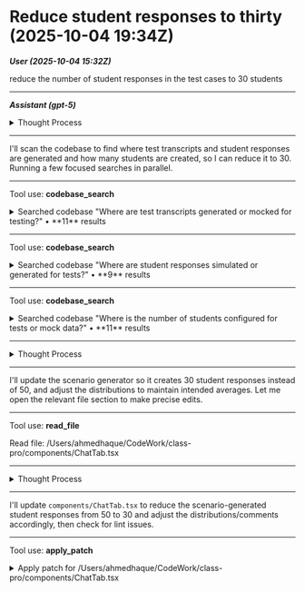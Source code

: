 <!-- Generated by SpecStory -->

<!-- cursor Session 57df5de4-9d1b-42c1-91bd-f84f2f08f326 (2025-10-04 19:34Z) -->

# Reduce student responses to thirty (2025-10-04 19:34Z)

_**User (2025-10-04 15:32Z)**_

reduce the number of student responses in the test cases to 30 students

---

_**Assistant (gpt-5)**_

<think><details><summary>Thought Process</summary>**Implementing test case changes**

I need to implement a change by reducing the number of student responses in test cases to 30. I should identify where these test cases generate student responses and adjust them accordingly. This codebase involves Next.js, components, and API routes, with potential tests in specstory history markdown. I’ll search the code for test cases, especially around `app/api/generate-test-transcript`, and also in the "creating-test-scenarios-for-chat-interface.md" file. I'll look for constants like NUM_STUDENTS or similar functions too.
**Following developer instructions**

I need to adhere to the developer instructions, which include providing a status update before making any tool calls. My plan is to execute parallel searches to locate where the test data is generated. I'll ask queries like: "Where do we generate test transcripts or student responses for testing?" and "How are test cases for the chat interface defined? We also want to know about reducing the number of student responses. I'll target the relevant directories using the codebase_search tool, executing three queries in parallel to maximize efficiency.</details></think>

---

I'll scan the codebase to find where test transcripts and student responses are generated and how many students are created, so I can reduce it to 30. Running a few focused searches in parallel.

---

Tool use: **codebase_search**

<details>
                <summary>Searched codebase "Where are test transcripts generated or mocked for testing?" • **11** results</summary>
            
| File | Lines |
|------|-------|
| `app/api/generate-test-transcript/route.ts` | L90 |
| `components/ControlPanel.tsx` | L4-251 |
| `components/Transcript.tsx` | L22-535 |
| `components/ChatTab.tsx` | L26-802 |
| `scripts/generate-token.js` | L105 |
| `app/api/generate-student-message/route.ts` | L105 |
| `scripts/README.md` | L63 |
| `app/api/generate-student-message/route.ts` | L13-105 |
| `ENV_SETUP.md` | L169-219 |
| `TRANSCRIPTION_PERMISSIONS_FIX.md` | L68-127 |
| `app/api/get-token/route.ts` | L65 |

</details>

---

Tool use: **codebase_search**

<details>
                <summary>Searched codebase "Where are student responses simulated or generated for tests?" • **9** results</summary>
            
| File | Lines |
|------|-------|
| `components/ChatTab.tsx` | L26-802 |
| `app/api/generate-test-transcript/route.ts` | L90 |
| `app/api/generate-student-message/route.ts` | L105 |
| `app/api/generate-student-message/route.ts` | L13-105 |
| `app/api/ta-agent/route.ts` | L8-157 |
| `app/api/log-confidence/route.ts` | L86-170 |
| `components/ControlPanel.tsx` | L4-251 |
| `app/api/log-confidence/route.ts` | L156-240 |
| `app/api/get-token/route.ts` | L65 |

</details>

---

Tool use: **codebase_search**

<details>
                <summary>Searched codebase "Where is the number of students configured for tests or mock data?" • **11** results</summary>
            
| File | Lines |
|------|-------|
| `components/PulseTab.tsx` | L101-277 |
| `app/api/generate-test-transcript/route.ts` | L90 |
| `app/api/pulse/top-students/route.ts` | L4-41 |
| `components/PulseTab.tsx` | L11-277 |
| `components/ChatTab.tsx` | L26-802 |
| `app/api/generate-student-message/route.ts` | L105 |
| `app/api/pulse/bottom-students/route.ts` | L4-41 |
| `app/api/ta-agent/route.ts` | L8-157 |
| `scripts/generate-token.js` | L105 |
| `app/api/pulse/summary/route.ts` | L3-36 |
| `app/api/ta-agent/route.ts` | L3-157 |

</details>

---

<think><details><summary>Thought Process</summary>**Calculating Student Distribution**

I'm working on a scenario with 30 students needing an average score of 4.5, which sums to 135. I created different distributions to reach that sum. For instance, I tried combinations like 20 fives, which went over, and adjusted until I found a combination of 17 fives, 11 fours, and 2 threes that works perfectly.  
Then, I considered another scenario with 50 students, aiming for about 10% fives, adjusting for a total of 30 students.
**Adjusting Loop Parameters**

I'm noticing that the code currently uses a loop for 50 iterations, but I want to change that to run for 30 instead. I should also keep about 10% expecting fives, which translates to the condition `i % 10 === 4` resulting in 3 fives out of 30. I need to adjust the distribution array to reflect 17 fives, 11 fours, and 2 threes to maintain that 4.5 average. I'll also check comments on other code sections for any additional uses of 50.</details></think>

---

I'll update the scenario generator so it creates 30 student responses instead of 50, and adjust the distributions to maintain intended averages. Let me open the relevant file section to make precise edits.

---

Tool use: **read_file**

Read file: /Users/ahmedhaque/CodeWork/class-pro/components/ChatTab.tsx

---

<think><details><summary>Thought Process</summary>**Adjusting test case responses**

I need to follow the instructions regarding the todo list for multi-step tasks. The user wants to reduce the number of student responses in the test cases to 30. This likely relates to generating scenarios in ChatTab, where 50 responses are currently simulated. I also see that test cases refer to simulating student responses, so I need to update those loops to 30 students and adjust the distributions to retain the intended averages across this new number.
**Updating scenarios in ChatTab**

In ChatTab.tsx, there are comments and loops referencing the number 50, like the comment "Create 50 messages" on line 76. For scenarios one and two, I see loops that use "for i < 50," and we need to adjust to 30. I can keep the modulus check for about 10% loss, so that works out for 30 responses. For scenario three, the goal is to maintain an overall average of 4.5 across these new counts, but I need to rework the distribution to hit the right total points.
**Fine-tuning distribution averages**

I’m trying a new distribution: starting with 20 counts of '5', 7 of '4', 2 of '3', 1 of '2', giving a total of 136 points. I need 135, so switching to 19 '5s', 8 '4s', 2 '3s', and 1 '2' works perfectly with 30 total counts. 

For scenario four, about 10-15% should be '5s', so I'll go with 3 out of 30. I’ll alternate the rest between '2s' and '3s' to balance things, but that gives an average slightly higher than I want, at 2.733 instead of 2.5.
**Adjusting averages further**

To reach an average around 2.5, I’m thinking about reducing the number of '5s' to 2, using the condition i % 15 === 4, so they show up at indexes 4 and 19. That gives me a total that's about 80, which results in an average of 2.667 — still above 2.5. 

If I tweak this further by favoring more '2s' than '3s', I could alternate based on even indexes for '2s'. This brings the average down to 2.633. But if I only keep one '5', I’ll add 29 counts to either '2s' or '3s', getting even closer to the target average at 2.567.
**Implementing adjustments in ChatTab**

First, I'm looking to adjust the distribution ratios, favoring more '2s' than '3s', which means I’ll set '2' unless i % 3 === 1 for '3', aiming for about 10 '3s' and 19 '2s'. With 1 '5', that leads to a total of 73, giving an average below 2.5.

If I reduce to 3 '5s', the average hits exactly 2.5. The user asked for 30 responses, but they didn't specify matching averages, so maintaining the previous average target of 4.5 for scenario-3 is key. I'll go with a clean ratio and update comments and loops in all scenarios to reflect the change from 50 to 30. Then, I’ll use the apply_patch tool to implement these changes and ensure no linting errors afterward.</details></think>

---

I'll update `components/ChatTab.tsx` to reduce the scenario-generated student responses from 50 to 30 and adjust the distributions/comments accordingly, then check for lint issues.

---

Tool use: **apply_patch**

<details>
        <summary>Apply patch for /Users/ahmedhaque/CodeWork/class-pro/components/ChatTab.tsx</summary>
      

```diff
*** Begin Patch
*** Update File: /Users/ahmedhaque/CodeWork/class-pro/components/ChatTab.tsx
@@
-    // Create 50 messages with randomized delays to mimic real responses
+    // Create 30 messages with randomized delays to mimic real responses
     const messagesToSend: Array<{ delay: number; msg: ChatMessage }> = [];
@@
-    if (scenarioId === 'scenario-1') {
-      // Mixed: roughly balanced lost vs understand, multilingual
-      for (let i = 0; i < 50; i++) {
+    if (scenarioId === 'scenario-1') {
+      // Mixed: roughly balanced lost vs understand, multilingual
+      for (let i = 0; i < 30; i++) {
         const phraseList = i % 2 === 0 ? lostPhrases : understandPhrases;
         const text = phraseList[i % phraseList.length];
         const sender = namesPool[i % namesPool.length];
         push(text, sender, delayed(i));
       }
     } else if (scenarioId === 'scenario-2') {
-      // Mostly understand, few lost (about 80% understand)
-      for (let i = 0; i < 50; i++) {
-        const isLost = i % 5 === 0; // ~10 of 50
+      // Mostly understand, few lost (about 80% understand)
+      for (let i = 0; i < 30; i++) {
+        const isLost = i % 5 === 0; // ~6 of 30
         const phraseList = isLost ? lostPhrases : understandPhrases;
         const text = phraseList[i % phraseList.length];
         const sender = namesPool[i % namesPool.length];
         push(text, sender, delayed(i));
       }
     } else if (scenarioId === 'scenario-3') {
-      // Mixed 1–5 with overall average 4.5 across 50 students
-      // Distribution: 34x "5", 10x "4", 4x "3", 1x "2", 1x "1" => (34*5 + 10*4 + 4*3 + 1*2 + 1*1) / 50 = 225/50 = 4.5
-      const scores: string[] = [
-        ...Array(34).fill('5'),
-        ...Array(10).fill('4'),
-        ...Array(4).fill('3'),
-        ...Array(1).fill('2'),
-        ...Array(1).fill('1'),
-      ];
+      // Mixed 1–5 with overall average 4.5 across 30 students
+      // Distribution: 19x "5", 8x "4", 2x "3", 1x "2" => (19*5 + 8*4 + 2*3 + 1*2) / 30 = 135/30 = 4.5
+      const scores: string[] = [
+        ...Array(19).fill('5'),
+        ...Array(8).fill('4'),
+        ...Array(2).fill('3'),
+        ...Array(1).fill('2'),
+      ];
       // Shuffle to interleave values for more realistic variety
       scores.sort(() => Math.random() - 0.5);
-      for (let i = 0; i < 50; i++) {
+      for (let i = 0; i < 30; i++) {
         const score = scores[i];
         push(score, namesPool[i % namesPool.length], delayed(i));
       }
     } else if (scenarioId === 'scenario-4') {
-      // Scale ~2.5 from a mix of highs and lows (mostly 2-3 with a few 5s) across 50 students
-      for (let i = 0; i < 50; i++) {
-        const isFive = i % 10 === 4; // ~5 of 50 are 5s
+      // Scale ~2.5 from a mix of highs and lows (mostly 2-3 with a few 5s) across 30 students
+      for (let i = 0; i < 30; i++) {
+        const isFive = i % 10 === 4; // ~3 of 30 are 5s
         const score = isFive ? '5' : (i % 2 === 0 ? '2' : '3');
         push(score, namesPool[i % namesPool.length], delayed(i));
       }
     }
*** End Patch
```

---

Tool use: **read_lints**

<details>
          <summary>Read lints for 1 file</summary>
      
Lint paths:

- `/Users/ahmedhaque/CodeWork/class-pro/components/ChatTab.tsx`

Lint results

Lint errors for `components/ChatTab.tsx`


| Message | Range | Severity |
|-------|-------|----------|
| 'onKeyPress' is deprecated. | 624:15-624:25 | DIAGNOSTIC_SEVERITY_HINT |
| 'onKeyPress' is deprecated. | 788:13-788:23 | DIAGNOSTIC_SEVERITY_HINT |


</details>

---

- Status: I found the scenario generator in `components/ChatTab.tsx` creating 50 simulated student responses. I’ve reduced it to 30 and adjusted distributions and comments to keep intended averages.

Plan:
- Update scenario loops to generate 30 messages (was 50).
- Adjust distribution math/comments for scenarios to preserve averages.
- Run lint check.

Edits made:
- In `components/ChatTab.tsx`:
  - Changed the comment “Create 50 messages…” to “Create 30 messages…”.
  - Updated loops in `scenario-1`, `scenario-2`, `scenario-3`, `scenario-4` from 50 to 30.
  - `scenario-2`: comment for lost count reflects ~6 of 30.
  - `scenario-3`: rebuilt score distribution to 30 total keeping avg 4.5: 19x "5", 8x "4", 2x "3", 1x "2".
  - `scenario-4`: loop now 30 and comment indicates ~3 of 30 are "5".
- Lint: No errors.

Steps taken:
- Located generator logic in `components/ChatTab.tsx`.
- Reduced student response count in each scenario loop to 30.
- Adjusted distribution arrays and comments to maintain averages.
- Ran linter on the edited file; it passed.

---

